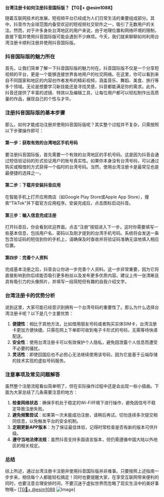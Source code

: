 **台湾注册卡如何注册抖音国际版？【TG💪+ @esim1088】**

随着互联网技术的发展，短视频平台已经成为人们日常生活的重要组成部分。其中，抖音作为全球范围内备受欢迎的短视频社交软件之一，吸引了无数用户的关注。然而，对于许多身处台湾地区的用户来说，由于地理位置和网络环境的限制，直接下载并使用抖音国际版可能会遇到不少麻烦。今天，我们就来聊聊如何利用台湾注册卡顺利注册并使用抖音国际版。

### 抖音国际版的魅力所在

首先，让我们简单了解一下抖音国际版的魅力何在。抖音国际版不仅是一个分享短视频的平台，更是一个能够连接世界各地用户的社交网络。在这里，你可以看到来自不同国家和地区的内容创作者发布的精彩视频，涵盖音乐、舞蹈、美食、旅行等多个领域。无论是想要学习新技能还是寻找灵感，抖音都能满足你的需求。此外，抖音还提供了丰富的滤镜、特效以及编辑工具，让每位用户都可以轻松制作出高质量的作品，展现自己的个性与才华。

### 注册抖音国际版的基本步骤

那么，如何才能成功注册并使用抖音国际版呢？其实整个过程并不复杂，只需按照以下步骤操作即可：

#### 第一步：获取有效的台湾地区手机号码
要注册抖音国际版，首先需要一个有效的台湾地区的手机号码。这是因为抖音会通过短信验证码的形式验证用户的账号真实性。如果你本身没有台湾号码，可以通过购买或租借的方式获得一个临时的台湾号码。当然，使用台湾注册卡是最常见也是最便捷的选择之一。

#### 第二步：下载并安装抖音应用
在智能手机上打开应用商店（如Google Play Store或Apple App Store），搜索“TikTok”并下载官方应用程序。安装完成后，点击图标启动抖音。

#### 第三步：输入信息完成注册
打开抖音后，你会看到欢迎界面。点击“注册”按钮进入下一步。这时你需要填写一些基本信息，包括用户名、密码以及刚才提到的台湾手机号码。系统将会发送一条包含验证码的短信到你的手机上，请确保及时查收并将验证码准确无误地填入相应位置。

#### 第四步：完善个人资料
完成基本注册之后，抖音会让你进一步完善个人资料。这一步非常重要，因为它将直接影响到你后续能否吸引更多粉丝以及发布更多优质内容。建议上传一张清晰且具有吸引力的头像照片，并填写一段简短但有趣的自我介绍文字。

### 台湾注册卡的优势分析

说到这里，大家可能已经意识到拥有一个台湾号码的重要性了。那么为什么选择台湾注册卡呢？以下是几个主要优势：

1. **便捷性**：相比于其他方法，比如借用朋友号码或者购买实体SIM卡，台湾注册卡更加方便快捷。只需在网上下单即可收到电子卡形式的号码，无需等待快递配送。
2. **安全性**：使用台湾注册卡可以有效保护个人隐私，避免因泄露个人信息而遭受不必要的骚扰。
3. **灵活性**：即使回国后也不必担心无法继续使用该号码，因为它是基于云端存储的技术实现的虚拟号码服务。

### 注意事项及常见问题解答

虽然整个注册流程看似简单明了，但在实际操作过程中还是会出现一些小插曲。下面为大家总结了几条需要注意的地方：

1. **检查网络状态**：确保手机处于稳定的Wi-Fi环境下进行操作，避免因信号不稳定导致注册失败。
2. **避免频繁尝试**：如果第一次未能成功注册，请稍后再试，切勿连续多次提交相同信息，以免触发平台的安全机制。
3. **定期更新APP版本**：为了保证最佳体验，记得时常检查是否有新的版本可供升级。
4. **遵守当地法律法规**：虽然抖音支持多国语言版本，但仍需遵循中国大陆以外地区的相关规定。

### 总结

综上所述，通过台湾注册卡注册并使用抖音国际版并非难事。只要按照上述指南一步步来，相信每个人都能轻松搞定！同时也要提醒大家，在享受互联网带来便利的同时，也要注意合理安排时间，不要沉迷于虚拟世界而忽略了现实生活中的美好事物哦~ [[TG💪+ @esim1088](https://t.me/s/esim1088) ![Image](https://i.postimg.cc/4NQfJmqS/Snipaste-2025-05-13-00-14-12.png)]